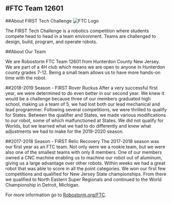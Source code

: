 #FTC Team 12601
---

##About FIRST Tech Challenge
![FTC Logo](\img\FTC-Logo.jpg)

The FIRST Tech Challenge is a robotics competition where students compete head to head in a team environment.  Teams are challenged to design, build, program, and operate robots.

##About Our Team


We are Robostorm FTC Team 12601 from Hunterdon County New Jersey.  We are part of a 4H club which means we are open to anyone in Hunterdon county grades 7-12.  Being a small team allows us to have more hands-on time with the robot.

##2018-2019 Season - FIRST Rover Ruckus
After a very successful first year, we were determined to do even better in our second year.  We knew it would be a challenge because three of our members graduated high school, making us a team of 5, we had lost both our lead mechanical and lead programmer.  Following several competitions, we were thrilled to qualify for States.  Between the qualifier and States, we made various modifications to our robot, some of which malfunctioned at States.  We did not qualify for Worlds, but we learned what we had to do differently and knew what adjustments we had to make for the 2019-2020 season.

##2017-2018 Season - FIRST Relic Recovery
The 2017-2018 season was our first year as an FTC team.  Not only were we a rookie team, but we were also one of the smallest teams with only 8 members.  One of our members owned a CNC machine enabling us to machine our robot out of aluminum, giving us a large advantage over other robots.  Within weeks we had a great robot that was able to score in all the point categories.  We won our first few competitions and qualified for New Jersey State championships.  From there we qualified to North Eastern Super Regionals and continued to the World Championship in Detroit, Michigan.

For more information go to [Robostorm.org/FTC](https://robostorm.org/FTC/info/).